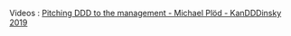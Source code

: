 Videos :
[Pitching DDD to the management - Michael Plöd - KanDDDinsky 2019](https://www.youtube.com/watch?v=bY5Q3LoNPeQ&t=1884s)
